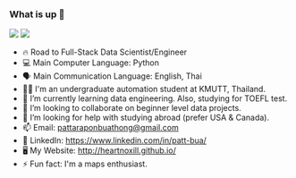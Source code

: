### What is up 👋

<img src="https://github-readme-stats.vercel.app/api?username=heartnoxill&&show_icons=true&title_color=ffffff&icon_color=bb2acf&text_color=daf7dc&bg_color=151515">
<img src="https://github-readme-stats.vercel.app/api/top-langs/?username=heartnoxill&layout=compact">

- 🔥 Road to Full-Stack Data Scientist/Engineer
- 💻 Main Computer Language: Python
- 🗣  Main Communication Language: English, Thai
- 👨‍🎓 I'm an undergraduate automation student at KMUTT, Thailand.
- 🌱 I’m currently learning data engineering. Also, studying for TOEFL test.
- 👯 I’m looking to collaborate on beginner level data projects.
- 🤔 I’m looking for help with studying abroad (prefer USA & Canada).
- 📫 Email: pattaraponbuathong@gmail.com
- 🏢 LinkedIn: https://www.linkedin.com/in/patt-bua/
- 🖥 My Website: http://heartnoxill.github.io/
- ⚡ Fun fact: I'm a maps enthusiast.

